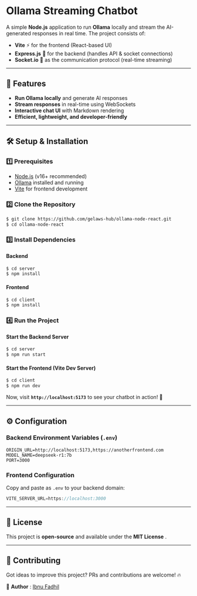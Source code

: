 # Ollama Streaming Chatbot

A simple **Node.js** application to run **Ollama** locally and stream the AI-generated responses in real time. The project consists of:

* **Vite** ⚡ for the frontend (React-based UI)
* **Express.js** 🚀 for the backend (handles API & socket connections)
* **Socket.io** 🔗 as the communication protocol (real-time streaming)

---

## 🚀 Features

* **Run Ollama locally** and generate AI responses
* **Stream responses** in real-time using WebSockets
* **Interactive chat UI** with Markdown rendering
* **Efficient, lightweight, and developer-friendly**

---

## 🛠️ Setup & Installation

### 1️⃣ Prerequisites

* [Node.js](https://nodejs.org/) (v16+ recommended)
* [Ollama](https://ollama.ai/) installed and running
* [Vite](https://vitejs.dev/) for frontend development

### 2️⃣ Clone the Repository

```bash
$ git clone https://github.com/gelaws-hub/ollama-node-react.git
$ cd ollama-node-react
```

### 3️⃣ Install Dependencies

#### Backend

```bash
$ cd server
$ npm install
```

#### Frontend

```bash
$ cd client
$ npm install
```

### 4️⃣ Run the Project

#### Start the Backend Server

```bash
$ cd server
$ npm run start
```

#### Start the Frontend (Vite Dev Server)

```bash
$ cd client
$ npm run dev
```

Now, visit **`http://localhost:5173`** to see your chatbot in action! 🎉

---

## ⚙️ Configuration

### **Backend Environment Variables** (`.env`)

```env
ORIGIN_URL=http://localhost:5173,https://anotherfrontend.com
MODEL_NAME=deepseek-r1:7b
PORT=3000
```

### **Frontend Configuration**

Copy and paste as `.env` to your backend domain:

```js
VITE_SERVER_URL=https://localhost:3000
```

---

## 📜 License

This project is **open-source** and available under the  **MIT License** .

---

## 🤝 Contributing

Got ideas to improve this project? PRs and contributions are welcome! 🔥

📌  **Author** : [Ibnu Fadhil](https://github.com/ge)
